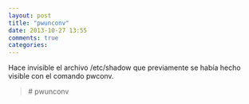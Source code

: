 ```yaml
---
layout: post
title: "pwunconv"
date: 2013-10-27 13:55
comments: true
categories: 
---
```

Hace invisible el archivo /etc/shadow que previamente se había hecho visible con el comando pwconv.

>\# pwunconv

